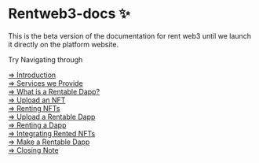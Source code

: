 # Rentweb3-docs ✨
This is the beta version of the documentation for rent web3 until we launch it directly on the platform website.

Try Navigating through

[=> Introduction](./Introduction.md) <br/>
[=> Services we Provide](./Services.md)<br/>
[=> What is a Rentable Dapp?](./Rentable-dapp.md)<br/>
[=> Upload an NFT](./NFT-upload.md)<br/>
[=> Renting NFTs](./NFT-Renting.md)<br/>
[=> Upload a Rentable Dapp](./Dapp-upload.md)<br/>
[=> Renting a Dapp](./Dapp-renting.md)<br/>
[=> Integrating Rented NFTs](./Integrating-rented-NFTs.md)<br/>
[=> Make a Rentable Dapp](./Making-rentable-dapp.md)<br/>
[=> Closing Note](./closing-note.md)




